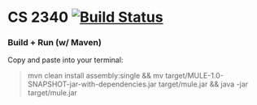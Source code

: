 # CS 2340 [![Build Status](https://travis-ci.org/stronglink/MULE.png?branch=master)](https://travis-ci.org/stronglink/MULE)

### Build + Run (w/ Maven)

Copy and paste into your terminal:

> mvn clean install assembly:single && mv target/MULE-1.0-SNAPSHOT-jar-with-dependencies.jar target/mule.jar && java -jar target/mule.jar
